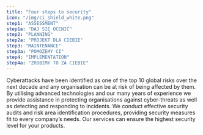 ```yaml
---
title: "Four steps to security"
icon: "/img/ci_shield_white.png"
step1: "ASSESSMENT"
step1a: "DAJ SIĘ OCENIĆ"
step2: "PLANNING"
step2a: "PROJEKT DLA CIEBIE"
step3: "MAINTENANCE"
step3a: "POMOŻEMY CI"
step4: "IMPLEMENTATION"
step4a: "ZROBIMY TO ZA CIEBIE"
---
```


Cyberattacks have been identified as one of the top 10 global risks over the next decade and any organisation can be at risk of being affected by them. By utilising advanced technologies and our many years of experience we provide assistance in protecting organisations against cyber-threats as well as detecting and responding to incidents. We conduct effective security audits and risk area identification procedures, providing security measures fit to every company’s needs. Our services can ensure the highest security level for your products.